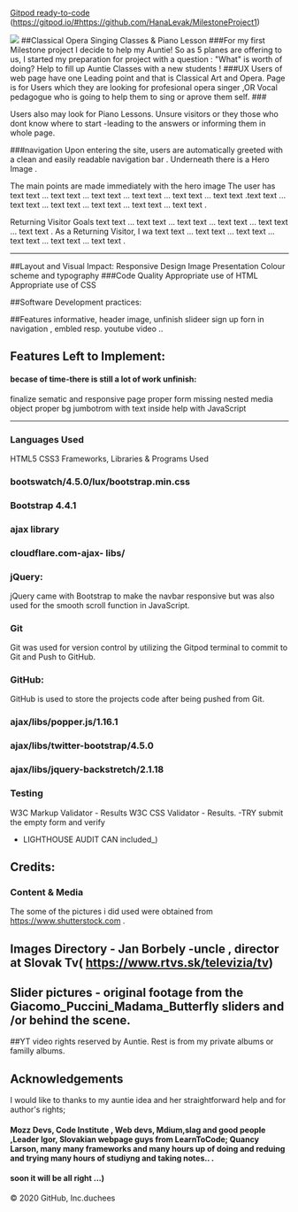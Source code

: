 [Gitpod ready-to-code](https://img.shields.io/badge/Gitpod-ready--to--code-blue?logo=gitpod)
(https://gitpod.io/#https://github.com/HanaLevak/MilestoneProject1)

<img src="https://codeinstitute.s3.amazonaws.com/fullstack/ci_logo_small.png" style="margin: 0;">
##Classical Opera Singing Classes & Piano Lesson
###For my first Milestone project I decide to help my Auntie!
So as 5 planes are offering to us, I started my preparation for project with a question : "What" is worth of doing? 
Help  to fill up Auntie Classes with a new students !
###UX
Users of web page have one Leading point and that is Classical Art and Opera.  Page is for Users which they are looking for profesional opera singer ,OR Vocal pedagogue who is going to help them to sing or aprove them self. 
###

Users also may look for Piano Lessons. Unsure visitors or they those who dont know where to start -leading to the answers or informing them in whole page.

###navigation
Upon entering the site, users are automatically greeted with a clean and easily readable navigation bar . Underneath there is a Hero Image .

The main points are made immediately with the hero image
The user has text text ... text text ... text text ... text text ... text text    ... text text .text text ... text text ... text text ... text text ... text text    ... text text .


Returning Visitor Goals
text text ... text text ... text text ... text text ... text text    ... text text .
As a Returning Visitor, I wa text text ... text text ... text text ... text text ... text text    ... text text .







****************************************
##Layout and Visual Impact:
Responsive Design
Image Presentation
Colour scheme and typography
###Code Quality
Appropriate use of HTML
Appropriate use of CSS

##Software Development practices:


##Features
informative, 
header image,
unfinish slideer
sign up forn in navigation , 
embled resp. youtube video
..
## Features Left to Implement: 
#### becase of time-there is still a lot of work unfinish:
finalize sematic 
and responsive page
proper form missing
nested media object
proper bg jumbotrom with text inside
help with JavaScript



*******

### Languages Used
HTML5
CSS3
Frameworks, Libraries & Programs Used
### bootswatch/4.5.0/lux/bootstrap.min.css
### Bootstrap 4.4.1
### ajax library
### cloudflare.com-ajax- libs/

### jQuery:
jQuery came with Bootstrap to make the navbar responsive but was also used for the smooth scroll function in JavaScript.
### Git
Git was used for version control by utilizing the Gitpod terminal to commit to Git and Push to GitHub.
### GitHub:
GitHub is used to store the projects code after being pushed from Git.
### ajax/libs/popper.js/1.16.1

### ajax/libs/twitter-bootstrap/4.5.0

### ajax/libs/jquery-backstretch/2.1.18

### Testing
W3C Markup Validator - Results
W3C CSS Validator - Results.
-TRY submit the empty form and verify
- LIGHTHOUSE AUDIT CAN included_)

## Credits: 

### Content & Media
The some of the pictures i did used were obtained from https://www.shutterstock.com .
##  Images Directory - Jan Borbely -uncle , director at Slovak Tv( https://www.rtvs.sk/televizia/tv)

##  Slider pictures -  original footage from the Giacomo_Puccini_Madama_Butterfly sliders and /or behind the scene.
##YT video rights reserved by Auntie. Rest is from my private albums or familly albums.
 
##  Acknowledgements
I would like to thanks to my auntie idea and her straightforward help and  for author's rights;
 
#### Mozz Devs, Code Institute , Web devs, Mdium,slag and good people ,Leader Igor, Slovakian webpage guys from LearnToCode;  Quancy Larson, many many frameworks and many hours up of doing and  reduing and trying many hours of studiyng and taking notes.. .
#### soon it will be all right ...)
© 2020 GitHub, Inc.duchees